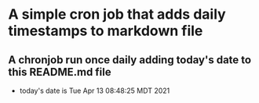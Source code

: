 A simple cron job that adds daily timestamps to markdown file
============================================================
## A chronjob run once daily adding today's date to this README.md file
* today's date is Tue Apr 13 08:48:25 MDT 2021
